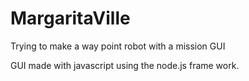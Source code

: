 # MargaritaVille
Trying to make a way point robot with a mission GUI

GUI made with javascript using the node.js frame work.
